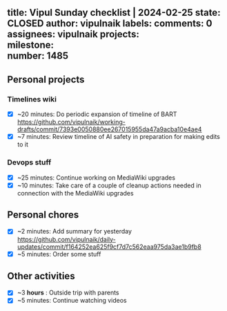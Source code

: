 title:	Vipul Sunday checklist | 2024-02-25
state:	CLOSED
author:	vipulnaik
labels:	
comments:	0
assignees:	vipulnaik
projects:	
milestone:	
number:	1485
--
## Personal projects

### Timelines wiki

- [x] ~20 minutes: Do periodic expansion of timeline of BART https://github.com/vipulnaik/working-drafts/commit/7393e0050880ee267015955da47a9acba10e4ae4
- [x] ~7 minutes: Review timeline of AI safety in preparation for making edits to it

### Devops stuff

- [x] ~25 minutes: Continue working on MediaWiki upgrades
- [x] ~10 minutes: Take care of a couple of cleanup actions needed in connection with the MediaWiki upgrades 

## Personal chores

- [x] ~2 minutes: Add summary for yesterday https://github.com/vipulnaik/daily-updates/commit/f164252ea625f9cf7d7c562eaa975da3ae1b9fb8
- [x] ~5 minutes: Order some stuff 

## Other activities

- [x] ~3 **hours** : Outside trip with parents
- [x] ~5 minutes: Continue watching videos
